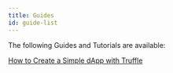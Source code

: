 ```yaml
---
title: Guides
id: guide-list
---
```


The following Guides and Tutorials are available:

[How to Create a Simple dApp with Truffle](how-to-build.md)
